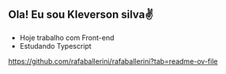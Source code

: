 ## Ola! Eu sou Kleverson silva✌️

- Hoje trabalho com Front-end
- Estudando Typescript
  
https://github.com/rafaballerini/rafaballerini?tab=readme-ov-file




